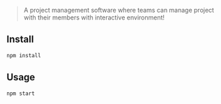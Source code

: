 
> A project management software where teams can manage project with their members with interactive environment!

## Install

```sh
npm install
```

## Usage

```sh
npm start
```

